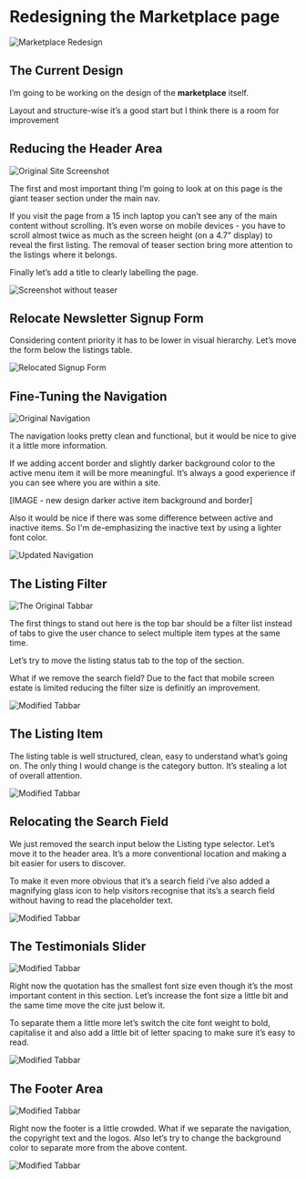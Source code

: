 # Redesigning the Marketplace page

![Marketplace Redesign](http://drive.google.com/uc?export=view&id=1_80C0WJcjN7gWknnuREwBXbEnsJjX49b)



## The Current Design

I’m going to be working on the design of the **marketplace** itself.

Layout and structure-wise it’s a good start but I think there is a room for improvement




## Reducing the Header Area

![Original Site Screenshot](http://drive.google.com/uc?export=view&id=1WCgBxbejYh9T1LHXcu87pdWUinMq3f3x)


The first and most important thing I’m going to look at on this page is the giant teaser section under the main nav.

If you visit the page from a 15 inch laptop you can’t see any of the main content without scrolling. It’s even worse on mobile devices - you have to scroll almost twice as much as the screen height (on a 4.7” display) to reveal the first listing. The removal of teaser section bring more attention to the listings where it belongs.

Finally let’s add a title to clearly labelling the page.


![Screenshot without teaser](http://drive.google.com/uc?export=view&id=1Zj8fPZ0Z8dYkgDASbMt1ZQjiHYCq4lSH)




## Relocate Newsletter Signup Form

Considering content priority it has to be lower in visual hierarchy. Let’s move the form below the listings table.


![Relocated Signup Form](http://drive.google.com/uc?export=view&id=1m2IzJxtuCfbdhCgLlGYwMVR-j37GD0D9)




## Fine-Tuning the Navigation

![Original Navigation](http://drive.google.com/uc?export=view&id=1YjUn-qNKpdUkcPjoZGguihlQq6TirTxs)

The navigation looks pretty clean and functional, but it would be nice to give it a little more information.

If we adding accent border and slightly darker background color to the active menu item it will be more meaningful. It’s always a good experience if you can see where you are within a site.

[IMAGE - new design darker active item background and border]

Also it would be nice if there was some difference between active and inactive items. So I'm de-emphasizing the inactive text by using a lighter font color.


![Updated Navigation](http://drive.google.com/uc?export=view&id=1rOIw4n1kdubSXyz7RMSe1wcCF2uP5igb)




## The Listing Filter

![The Original Tabbar](http://drive.google.com/uc?export=view&id=1IVQ_EkLljU6hKmRfVqkL9RxoWqztCyPi)

The first things to stand out here is the top bar should be a filter list instead of tabs to give the user chance to select multiple item types at the same time.

Let’s try to move the listing status tab to the top of the section.

What if we remove the search field? Due to the fact that mobile screen estate is limited reducing the filter size is definitly an improvement.

![Modified Tabbar](http://drive.google.com/uc?export=view&id=1ah0zCfDcgv-DDPu_HXTr2lLtrVTrCcxa)



## The Listing Item

The listing table is well structured, clean, easy to understand what’s going on. The only thing I would change is the category button. It’s stealing a lot of overall attention.


![Modified Tabbar](http://drive.google.com/uc?export=view&id=1hwcsSwmFvv0HDsgL_8rlP8fJk3wA_-_y)



## Relocating the Search Field

We just removed the search input below the Listing type selector. Let’s move it to the header area. It’s a more conventional location and making a bit easier for users to discover.

To make it even more obvious that it’s a search field i’ve also added a magnifying glass icon to help visitors recognise that its’s a search field without having to read the placeholder text.

![Modified Tabbar](http://drive.google.com/uc?export=view&id=1-sRFjVR2J3HYTuXitbaRGR6DgeMYp2mx)



## The Testimonials Slider

![Modified Tabbar](http://drive.google.com/uc?export=view&id=1uA9VHvVCJZ71b7RYq096rq1GhTpx1eIs)


Right now the quotation has the smallest font size even though it’s the most important content in this section. Let’s increase the font size a little bit and the same time move the cite just below it.

To separate them a little more let’s switch the cite font weight to bold, capitalise it and also add a little bit of letter spacing to make sure it’s easy to read.

![Modified Tabbar](http://drive.google.com/uc?export=view&id=1NeeqLLDdK3UyZ5PJh0keacuK6Dz89n_d)




## The Footer Area

![Modified Tabbar](http://drive.google.com/uc?export=view&id=1BDETPpnc9-SF1rzD91TGs_MJi_u_i4w8)


Right now the footer is a little crowded. What if we separate the navigation, the copyright text and the logos. Also let’s try to change the background color to separate more from the above content.

![Modified Tabbar](http://drive.google.com/uc?export=view&id=1_mWhXVENrP-oHbitfTqkD48QvKnOi2VB)




